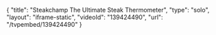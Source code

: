 {
    "title": "Steakchamp The Ultimate Steak Thermometer",
    "type": "solo",
    "layout": "iframe-static",
    "videoId": "139424490",
    "url": "\/tvpembed\/139424490"
}